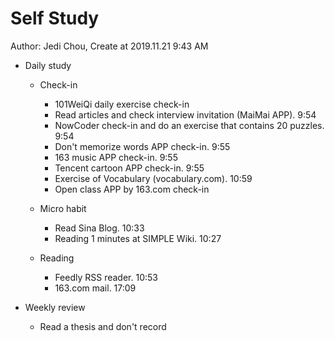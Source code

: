 # Self Study

Author: Jedi Chou, Create at 2019.11.21 9:43 AM

* Daily study
  * Check-in
    * 101WeiQi daily exercise check-in
    * Read articles and check interview invitation (MaiMai APP). 9:54
    * NowCoder check-in and do an exercise that contains 20 puzzles. 9:54
    * Don't memorize words APP check-in. 9:55
    * 163 music APP check-in. 9:55
    * Tencent cartoon APP check-in. 9:55
    * Exercise of Vocabulary (vocabulary.com). 10:59
    * Open class APP by 163.com check-in

  * Micro habit
    * Read Sina Blog. 10:33
    * Reading 1 minutes at SIMPLE Wiki. 10:27

  * Reading
    * Feedly RSS reader. 10:53
    * 163.com mail. 17:09

* Weekly review
  * Read a thesis and don't record
